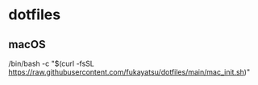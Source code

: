 # dotfiles

## macOS

/bin/bash -c "$(curl -fsSL https://raw.githubusercontent.com/fukayatsu/dotfiles/main/mac_init.sh)"
